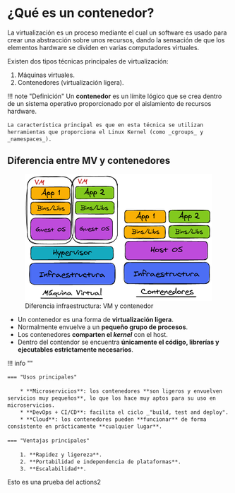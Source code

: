 # ¿Qué es un contenedor?

La virtualización es un proceso mediante el cual un software es usado para crear una abstracción sobre unos recursos, dando la sensación de que los elementos hardware se dividen en varias computadores virtuales.

Existen dos tipos técnicas principales de virtualización:

1. Máquinas virtuales.
2. Contenedores (virtualización ligera).

!!! note "Definición"
    Un **contenedor** es un límite lógico que se crea dentro de un sistema operativo proporcionado por el aislamiento de recursos hardware.

    La característica principal es que en esta técnica se utilizan herramientas que proporciona el Linux Kernel (como _cgroups_ y _namespaces_).

## Diferencia entre MV y contenedores

<figure>
  <img src="./img/vm_vs_cont.png" width="600" />
  <figcaption>Diferencia infraestructura: VM y contenedor</figcaption>
</figure>

* Un contenedor es una forma de **virtualización ligera**. 
* Normalmente envuelve a un **pequeño grupo de procesos**.
* Los contenedores **comparten el _kernel_** con el host.
* Dentro del contendor se encuentra **únicamente el código, librerías y ejecutables estrictamente necesarios**.


!!! info ""

    === "Usos principales"

        * **Microservicios**: los contenedores **son ligeros y envuelven servicios muy pequeños**, lo que los hace muy aptos para su uso en microservicios.
        * **DevOps + CI/CD**: facilita el ciclo _"build, test and deploy".
        * **Cloud**: los contenedores pueden **funcionar** de forma consistente en prácticamente **cualquier lugar**.

    === "Ventajas principales"

        1. **Rapidez y ligereza**.
        2. **Portabilidad e independencia de plataformas**.
        3. **Escalabilidad**.



Esto es una prueba del actions2
